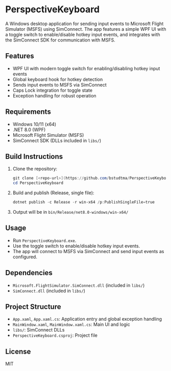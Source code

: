 # PerspectiveKeyboard

A Windows desktop application for sending input events to Microsoft Flight Simulator (MSFS) using SimConnect. The app features a simple WPF UI with a toggle switch to enable/disable hotkey input events, and integrates with the SimConnect SDK for communication with MSFS.

## Features
- WPF UI with modern toggle switch for enabling/disabling hotkey input events
- Global keyboard hook for hotkey detection
- Sends input events to MSFS via SimConnect
- Caps Lock integration for toggle state
- Exception handling for robust operation

## Requirements
- Windows 10/11 (x64)
- .NET 8.0 (WPF)
- Microsoft Flight Simulator (MSFS)
- SimConnect SDK (DLLs included in `libs/`)

## Build Instructions
1. Clone the repository:
   ```powershell
   git clone [<repo-url>](https://github.com/bstudtma/PerspectiveKeyboard.git)
   cd PerspectiveKeyboard
   ```
2. Build and publish (Release, single file):
   ```powershell
   dotnet publish -c Release -r win-x64 /p:PublishSingleFile=true
   ```
3. Output will be in `bin/Release/net8.0-windows/win-x64/`

## Usage
- Run `PerspectiveKeyboard.exe`.
- Use the toggle switch to enable/disable hotkey input events.
- The app will connect to MSFS via SimConnect and send input events as configured.

## Dependencies
- `Microsoft.FlightSimulator.SimConnect.dll` (included in `libs/`)
- `SimConnect.dll` (included in `libs/`)

## Project Structure
- `App.xaml`, `App.xaml.cs`: Application entry and global exception handling
- `MainWindow.xaml`, `MainWindow.xaml.cs`: Main UI and logic
- `libs/`: SimConnect DLLs
- `PerspectiveKeyboard.csproj`: Project file

## License
MIT
